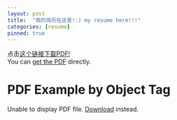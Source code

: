 ```yaml
---
layout: post
title:  "我的简历在这里!:) my resume here!!!"
categories: [resume]
pinned: true
---
```


点击[这个链接下载PDF!](/assets/resume.pdf)   
You can [get the PDF](/assets/resume.pdf) directly.

 <h1>PDF Example by Object Tag</h1>
    <object data="/assets/resume.pdf" type="application/pdf" width="100%" height="500px">
      <p>Unable to display PDF file. <a href="/assets/resume.pdf">Download</a> instead.</p>
    </object>